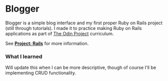 # Blogger

Blogger is a simple blog interface and my first proper Ruby on Rails project (still through tutorials). I made it to practice making Ruby on Rails applications as part of [The Odin Project](http://www.theodinproject.com/) curriculum. 

See **[Project: Rails](http://www.theodinproject.com/web-development-101/ruby-on-rails)** for more information.

### What I learned

Will update this when I can be more descriptive, though of course I'll be implementing CRUD functionality.
